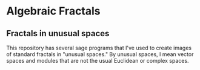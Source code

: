 # Algebraic Fractals
## Fractals in unusual spaces 

This repository has several sage programs that I've used to create images of standard fractals in "unusual spaces." By unusual spaces, I mean vector spaces and modules that are not the usual Euclidean or complex spaces.
